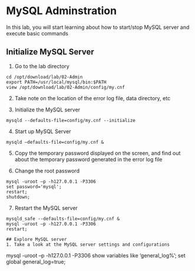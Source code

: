 # MySQL Adminstration
In this lab, you will start learning about how to start/stop MySQL server and execute basic commands
## Initialize MySQL Server
1. Go to the lab directory
```
cd /opt/download/lab/02-Admin
export PATH=/usr/local/mysql/bin:$PATH
view /opt/download/lab/02-Admin/config/my.cnf
```
2. Take note on the location of the error log file, data directory, etc

3. Initialize the MySQL server
```
mysqld --defaults-file=config/my.cnf --initialize
```

4. Start up MySQL Server
```
mysqld –defaults-file=config/my.cnf &
```

5. Copy the temporary password displayed on the screen, and find out about the temporary password generated in the error log file

6. Change the root password
```
mysql -uroot –p -h127.0.0.1 -P3306
set password='mysql';
restart;
shutdown;
```

7. Restart the MySQL server
```
mysqld_safe --defaults-file=config/my.cnf &
mysql -uroot –p -h127.0.0.1 -P3306
restart;

## Explore MySQL server
1. Take a look at the MySQL server settings and configurations
```
mysql -uroot –p -h127.0.0.1 -P3306
show variables like ‘general_log%’;
set global general_log=true;
```



